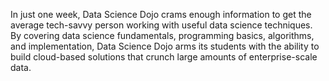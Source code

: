 In just one week, Data Science Dojo crams enough information to get the average tech-savvy person working with useful data science techniques. By covering data science fundamentals, programming basics, algorithms, and implementation, Data Science Dojo arms its students with the ability to build cloud-based solutions that crunch large amounts of enterprise-scale data. 
